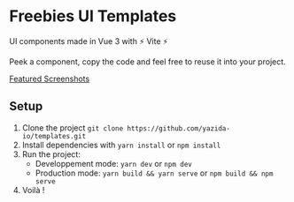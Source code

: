 # Freebies UI Templates

UI components made in Vue 3 with ⚡️ Vite ⚡️

Peek a component, copy the code and feel free to reuse it into your project.

[Featured Screenshots](./screenshots)

## Setup

1. Clone the project `git clone https://github.com/yazida-io/templates.git`
2. Install dependencies with `yarn install` or `npm install`
3. Run the project:
   - Developpement mode: `yarn dev` or `npm dev`
   - Production mode: `yarn build && yarn serve` or `npm build && npm serve`
4. Voilà !

